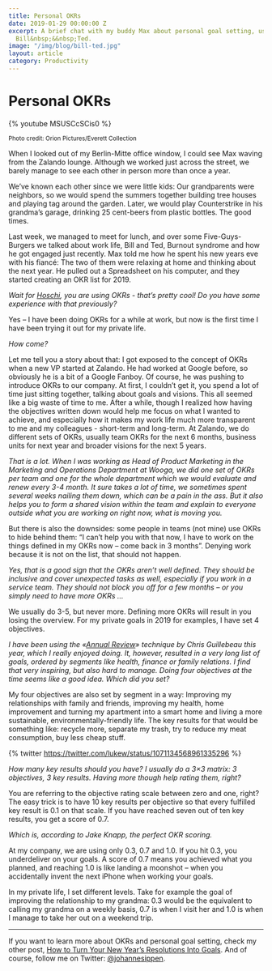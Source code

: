 ```yaml
---
title: Personal OKRs
date: 2019-01-29 00:00:00 Z
excerpt: A brief chat with my buddy Max about personal goal setting, using OKRs and
  Bill&nbsp;&&nbsp;Ted.
image: "/img/blog/bill-ted.jpg"
layout: article
category: Productivity
---
```


# Personal OKRs

{% youtube MSUSCcSCis0 %}

<small>Photo credit: Orion Pictures/Everett Collection</small>

When I looked out of my Berlin-Mitte office window, I could see Max waving from the Zalando lounge. Although we worked just across the street, we barely manage to see each other in person more than once a year.

We’ve known each other since we were little kids: Our grandparents were neighbors, so we would spend the summers together building tree houses and playing tag around the garden. Later, we would play Counterstrike in his grandma’s garage, drinking 25 cent-beers from plastic bottles. The good times.

Last week, we managed to meet for lunch, and over some Five-Guys-Burgers we talked about work life, Bill and Ted, Burnout syndrome and how he got engaged just recently. Max told me how he spent his new years eve with his fiancé: The two of them were relaxing at home and thinking about the next year. He pulled out a Spreadsheet on his computer, and they started creating an OKR list for 2019.

*Wait for [Hoschi](https://www.youtube.com/watch?v=q3fx6TugN7g), you are using OKRs - that’s pretty cool! Do you have some experience with that previously?*

Yes – I have been doing OKRs for a while at work, but now is the first time I have been trying it out for my private life.

*How come?*

Let me tell you a story about that: I got exposed to the concept of OKRs when a new VP started at Zalando. He had worked at Google before, so obviously he is a bit of a Google Fanboy. Of course, he was pushing to introduce OKRs to our company. At first, I couldn’t get it, you spend a lot of time just sitting together, talking about goals and visions. This all seemed like a big waste of time to me. After a while, though I realized how having the objectives written down would help me focus on what I wanted to achieve, and especially how it makes my work life much more transparent to me and my colleagues - short-term and long-term. At Zalando, we do different sets of OKRs, usually team OKRs for the next 6 months, business units for next year and broader visions for the next 5 years.

*That is a lot. When I was working as Head of Product Marketing in the Marketing and Operations Department at Wooga, we did one set of OKRs per team and one for the whole department which we would evaluate and renew every 3-4 month. It sure takes a lot of time, we sometimes spent several weeks nailing them down, which can be a pain in the ass. But it also helps you to form a shared vision within the team and explain to everyone outside what you are working on right now, what is moving you.*

But there is also the downsides: some people in teams (not mine) use OKRs to hide behind them: “I can’t help you with that now, I have to work on the things defined in my OKRs now – come back in 3 months”. Denying work because it is not on the list, that should not happen.

*Yes, that is a good sign that the OKRs aren’t well defined. They should be inclusive and cover unexpected tasks as well, especially if you work in a service team. They should not block you off for a few months – or you simply need to have more OKRs …*

We usually do 3-5, but never more. Defining more OKRs will result in you losing the overview. For my private goals in 2019 for examples, I have set 4 objectives.

*I have been using the «[Annual Review](https://chrisguillebeau.com/how-to-conduct-your-own-annual-review/)» technique by Chris Guillebeau this year, which I really enjoyed doing. It, however, resulted in a very long list of goals, ordered by segments like health, finance or family relations. I find that very inspiring, but also hard to manage. Doing four objectives at the time seems like a good idea. Which did you set?*

My four objectives are also set by segment in a way: Improving my relationships with family and friends, improving my health, home improvement and turning my apartment into a smart home and living a more sustainable, environmentally-friendly life. The key results for that would be something like: recycle more, separate my trash, try to reduce my meat consumption, buy less cheap stuff.

{% twitter https://twitter.com/lukew/status/1071134568961335296 %}

*How many key results should you have? I usually do a 3×3 matrix: 3 objectives, 3 key results. Having more though help rating them, right?*

You are referring to the objective rating scale between zero and one, right? The easy trick is to have 10 key results per objective so that every fulfilled key result is 0.1 on that scale. If you have reached seven out of ten key results, you get a score of 0.7. 

*Which is, according to Jake Knapp, the perfect OKR scoring.*

At my company, we are using only 0.3, 0.7 and 1.0. If you hit 0.3, you underdeliver on your goals.  A score of 0.7 means you achieved what you planned, and reaching 1.0 is like landing a moonshot – when you accidentally invent the next iPhone when working your goals.

In my private life, I set different levels. Take for example the goal of improving the relationship to my grandma: 0.3 would be the equivalent to calling my grandma on a weekly basis, 0.7 is when I visit her and 1.0 is when I manage to take her out on a weekend trip.

---

If you want to learn more about OKRs and personal goal setting, check my other post, [How to Turn Your New Year’s Resolutions Into Goals](https://johannesippen.com/2019/turn-resolutions-into-goals/). And of course, follow me on Twitter: [@johannesippen](https://twitter.com/johannesippen/).